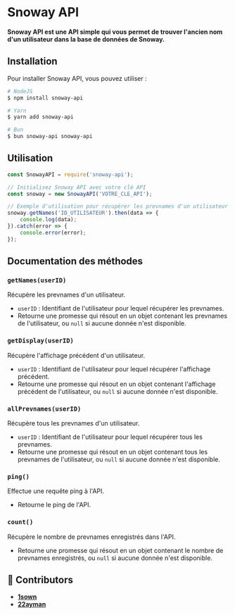 # Snoway API

**Snoway API est une API simple qui vous permet de trouver l'ancien nom d'un utilisateur dans la base de données de Snoway.**

## Installation

Pour installer Snoway API, vous pouvez utiliser :

```bash
# NodeJS
$ npm install snoway-api 

# Yarn
$ yarn add snoway-api

# Bun
$ bun snoway-api snoway-api 
```

## Utilisation

```javascript
const SnowayAPI = require('snoway-api');

// Initialisez Snoway API avec votre clé API
const snoway = new SnowayAPI('VOTRE_CLE_API');

// Exemple d'utilisation pour récupérer les prevnames d'un utilisateur
snoway.getNames('ID_UTILISATEUR').then(data => {
    console.log(data);
}).catch(error => {
    console.error(error);
});
```

## Documentation des méthodes

### `getNames(userID)`

Récupère les prevnames d'un utilisateur.

- `userID` : Identifiant de l'utilisateur pour lequel récupérer les prevnames.
- Retourne une promesse qui résout en un objet contenant les prevnames de l'utilisateur, ou `null` si aucune donnée n'est disponible.

### `getDisplay(userID)`

Récupère l'affichage précédent d'un utilisateur.

- `userID` : Identifiant de l'utilisateur pour lequel récupérer l'affichage précédent.
- Retourne une promesse qui résout en un objet contenant l'affichage précédent de l'utilisateur, ou `null` si aucune donnée n'est disponible.

### `allPrevnames(userID)`

Récupère tous les prevnames d'un utilisateur.

- `userID` : Identifiant de l'utilisateur pour lequel récupérer tous les prevnames.
- Retourne une promesse qui résout en un objet contenant tous les prevnames de l'utilisateur, ou `null` si aucune donnée n'est disponible.

### `ping()`

Effectue une requête ping à l'API.

- Retourne le ping de l'API.

### `count()`

Récupère le nombre de prevnames enregistrés dans l'API.

- Retourne une promesse qui résout en un objet contenant le nombre de prevnames enregistrés, ou `null` si aucune donnée n'est disponible.


## 💖 Contributors

*  [**1sown**](https://github.com/1sown)
*  [**22ayman**](https://github.com/9ayman)
